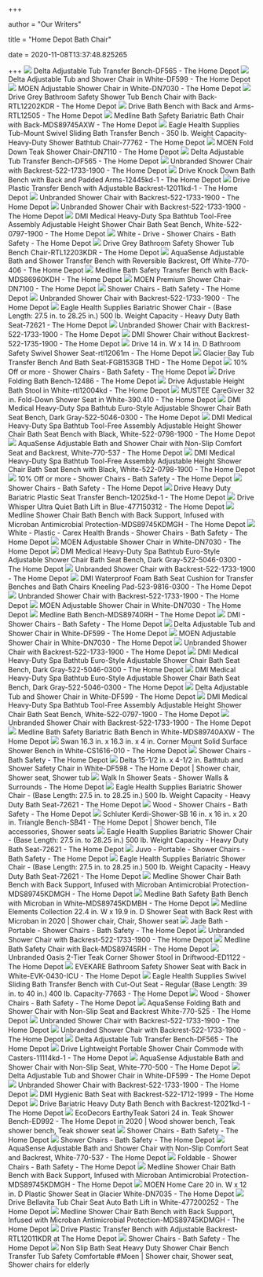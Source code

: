 +++
        
author = "Our Writers"
        
title = "Home Depot Bath Chair"
        
date = 2020-11-08T13:37:48.825265
        
+++
[ ![](https://images.homedepot-static.com/productImages/7d505c9d-0d5a-446a-a392-32c04e7b5d9f/svn/white-delta-shower-chairs-df565-64_1000.jpg)](https://images.homedepot-static.com/productImages/7d505c9d-0d5a-446a-a392-32c04e7b5d9f/svn/white-delta-shower-chairs-df565-64_1000.jpg) Delta Adjustable Tub Transfer Bench-DF565 - The Home Depot
[ ![](https://images.homedepot-static.com/productImages/af9f9985-ec91-4ea2-832a-b1eac1bd8bc4/svn/white-delta-shower-chairs-df599-64_1000.jpg)](https://images.homedepot-static.com/productImages/af9f9985-ec91-4ea2-832a-b1eac1bd8bc4/svn/white-delta-shower-chairs-df599-64_1000.jpg) Delta Adjustable Tub and Shower Chair in White-DF599 - The Home Depot
[ ![](https://images.homedepot-static.com/productImages/f10e0f95-ffd2-4a47-bd62-96a04cece78e/svn/white-moen-shower-chairs-dn7030-64_1000.jpg)](https://images.homedepot-static.com/productImages/f10e0f95-ffd2-4a47-bd62-96a04cece78e/svn/white-moen-shower-chairs-dn7030-64_1000.jpg) MOEN Adjustable Shower Chair in White-DN7030 - The Home Depot
[ ![](https://images.homedepot-static.com/productImages/cf338c0c-53cc-4260-8928-c88effd522e0/svn/grey-drive-shower-chairs-rtl12202kdr-64_1000.jpg)](https://images.homedepot-static.com/productImages/cf338c0c-53cc-4260-8928-c88effd522e0/svn/grey-drive-shower-chairs-rtl12202kdr-64_1000.jpg) Drive Grey Bathroom Safety Shower Tub Bench Chair with Back-RTL12202KDR -  The Home Depot
[ ![](https://images.homedepot-static.com/productImages/d0cf611d-9e00-48a8-80cc-a047f3f825a2/svn/white-drive-shower-chairs-rtl12505-64_1000.jpg)](https://images.homedepot-static.com/productImages/d0cf611d-9e00-48a8-80cc-a047f3f825a2/svn/white-drive-shower-chairs-rtl12505-64_1000.jpg) Drive Bath Bench with Back and Arms-RTL12505 - The Home Depot
[ ![](https://images.homedepot-static.com/productImages/3d5df06e-e55d-4910-8aef-ec1eef2130d8/svn/white-medline-shower-chairs-mds89745axw-64_1000.jpg)](https://images.homedepot-static.com/productImages/3d5df06e-e55d-4910-8aef-ec1eef2130d8/svn/white-medline-shower-chairs-mds89745axw-64_1000.jpg) Medline Bath Safety Bariatric Bath Chair with Back-MDS89745AXW - The Home  Depot
[ ![](https://images.homedepot-static.com/productImages/c8975492-f411-4ad2-94de-967de78c9d2e/svn/gray-eagle-health-supplies-shower-chairs-77762-64_1000.jpg)](https://images.homedepot-static.com/productImages/c8975492-f411-4ad2-94de-967de78c9d2e/svn/gray-eagle-health-supplies-shower-chairs-77762-64_1000.jpg) Eagle Health Supplies Tub-Mount Swivel Sliding Bath Transfer Bench - 350  lb. Weight Capacity- Heavy-Duty Shower Bathtub Chair-77762 - The Home Depot
[ ![](https://images.homedepot-static.com/productImages/6dc0d121-c670-44ee-b1d4-a13778a54aa9/svn/stainless-steel-moen-shower-chairs-dn7110-64_1000.jpg)](https://images.homedepot-static.com/productImages/6dc0d121-c670-44ee-b1d4-a13778a54aa9/svn/stainless-steel-moen-shower-chairs-dn7110-64_1000.jpg) MOEN Fold Down Teak Shower Chair-DN7110 - The Home Depot
[ ![](https://images.homedepot-static.com/productImages/06cc8fbc-a07a-48b6-a1df-8a7b221ef8d6/svn/white-delta-shower-chairs-df595-64_1000.jpg)](https://images.homedepot-static.com/productImages/06cc8fbc-a07a-48b6-a1df-8a7b221ef8d6/svn/white-delta-shower-chairs-df595-64_1000.jpg) Delta Adjustable Tub Transfer Bench-DF565 - The Home Depot
[ ![](https://images.homedepot-static.com/productImages/93cb2266-9c8e-47e2-8564-0524543c26ff/svn/white-shower-chairs-522-1733-1900-64_600.jpg)](https://images.homedepot-static.com/productImages/93cb2266-9c8e-47e2-8564-0524543c26ff/svn/white-shower-chairs-522-1733-1900-64_600.jpg) Unbranded Shower Chair with Backrest-522-1733-1900 - The Home Depot
[ ![](https://images.homedepot-static.com/productImages/c371824f-ec3c-4540-bd9f-3923e59a766a/svn/white-drive-shower-chairs-12445kd-1-64_1000.jpg)](https://images.homedepot-static.com/productImages/c371824f-ec3c-4540-bd9f-3923e59a766a/svn/white-drive-shower-chairs-12445kd-1-64_1000.jpg) Drive Knock Down Bath Bench with Back and Padded Arms-12445kd-1 - The Home  Depot
[ ![](https://images.homedepot-static.com/productImages/1e841e7f-5327-48b0-9707-570087daaf65/svn/gray-drive-shower-chairs-12011kd-1-64_1000.jpg)](https://images.homedepot-static.com/productImages/1e841e7f-5327-48b0-9707-570087daaf65/svn/gray-drive-shower-chairs-12011kd-1-64_1000.jpg) Drive Plastic Transfer Bench with Adjustable Backrest-12011kd-1 - The Home  Depot
[ ![](https://images.homedepot-static.com/productImages/a3373a96-ce4c-4b8f-ab49-33cb66ba6a15/svn/white-shower-chairs-522-1702-1900-64_1000.jpg)](https://images.homedepot-static.com/productImages/a3373a96-ce4c-4b8f-ab49-33cb66ba6a15/svn/white-shower-chairs-522-1702-1900-64_1000.jpg) Unbranded Shower Chair with Backrest-522-1733-1900 - The Home Depot
[ ![](https://images.homedepot-static.com/productImages/3b22608b-a295-4658-b155-e78f61151ecc/svn/white-glacier-bay-shower-chairs-fgb651gb-thd-64_300.jpg)](https://images.homedepot-static.com/productImages/3b22608b-a295-4658-b155-e78f61151ecc/svn/white-glacier-bay-shower-chairs-fgb651gb-thd-64_300.jpg) Unbranded Shower Chair with Backrest-522-1733-1900 - The Home Depot
[ ![](https://images.homedepot-static.com/productImages/3462f2ff-4299-4f4e-918e-4ee1a0600c3c/svn/white-dmi-shower-chairs-522-0797-1900-64_600.jpg)](https://images.homedepot-static.com/productImages/3462f2ff-4299-4f4e-918e-4ee1a0600c3c/svn/white-dmi-shower-chairs-522-0797-1900-64_600.jpg) DMI Medical Heavy-Duty Spa Bathtub Tool-Free Assembly Adjustable Height Shower  Chair Bath Seat Bench, White-522-0797-1900 - The Home Depot
[ ![](https://images.homedepot-static.com/productImages/c89f30b9-bf28-4a96-9a0f-16e0698bd9e7/svn/white-drive-shower-chairs-rtl12075-64_400_compressed.jpg)](https://images.homedepot-static.com/productImages/c89f30b9-bf28-4a96-9a0f-16e0698bd9e7/svn/white-drive-shower-chairs-rtl12075-64_400_compressed.jpg) White - Drive - Shower Chairs - Bath Safety - The Home Depot
[ ![](https://images.homedepot-static.com/productImages/dce4ac87-9977-492c-9f19-e2ba0e9ff9bb/svn/gray-drive-shower-chairs-rtl12203kdr-64_1000.jpg)](https://images.homedepot-static.com/productImages/dce4ac87-9977-492c-9f19-e2ba0e9ff9bb/svn/gray-drive-shower-chairs-rtl12203kdr-64_1000.jpg) Drive Grey Bathroom Safety Shower Tub Bench Chair-RTL12203KDR - The Home  Depot
[ ![](https://images.homedepot-static.com/productImages/49ac0c32-d5d7-4823-9bf5-536341b20e27/svn/off-white-aquasense-shower-chairs-770-406-64_600.jpg)](https://images.homedepot-static.com/productImages/49ac0c32-d5d7-4823-9bf5-536341b20e27/svn/off-white-aquasense-shower-chairs-770-406-64_600.jpg) AquaSense Adjustable Bath and Shower Transfer Bench with Reversible  Backrest, Off White-770-406 - The Home Depot
[ ![](https://images.homedepot-static.com/productImages/7cc7ac64-7488-41b9-9daf-0a13ee5ab7d1/svn/white-medline-shower-chairs-mds86960kdh-64_1000.jpg)](https://images.homedepot-static.com/productImages/7cc7ac64-7488-41b9-9daf-0a13ee5ab7d1/svn/white-medline-shower-chairs-mds86960kdh-64_1000.jpg) Medline Bath Safety Transfer Bench with Back-MDS86960KDH - The Home Depot
[ ![](https://images.homedepot-static.com/productImages/a94c7df8-e3f1-4d9f-bcf8-6a379163df8f/svn/glacier-moen-shower-chairs-dn7100-64_1000.jpg)](https://images.homedepot-static.com/productImages/a94c7df8-e3f1-4d9f-bcf8-6a379163df8f/svn/glacier-moen-shower-chairs-dn7100-64_1000.jpg) MOEN Premium Shower Chair-DN7100 - The Home Depot
[ ![](https://images.homedepot-static.com/productImages/24d25758-fdff-4fee-9b46-8c6d2585d6c2/svn/teak-dreamline-shower-chairs-shst-01-tk-64_1000.jpg)](https://images.homedepot-static.com/productImages/24d25758-fdff-4fee-9b46-8c6d2585d6c2/svn/teak-dreamline-shower-chairs-shst-01-tk-64_1000.jpg) Shower Chairs - Bath Safety - The Home Depot
[ ![](https://images.homedepot-static.com/productImages/93ce4716-5113-496a-ab74-1fa85eaa2a5f/svn/white-shower-chairs-522-1733-1900-c3_600.jpg)](https://images.homedepot-static.com/productImages/93ce4716-5113-496a-ab74-1fa85eaa2a5f/svn/white-shower-chairs-522-1733-1900-c3_600.jpg) Unbranded Shower Chair with Backrest-522-1733-1900 - The Home Depot
[ ![](https://images.homedepot-static.com/productImages/7fd06782-ac75-4bc1-83e9-574300cf449e/svn/gray-eagle-health-supplies-shower-chairs-72621-64_600.jpg)](https://images.homedepot-static.com/productImages/7fd06782-ac75-4bc1-83e9-574300cf449e/svn/gray-eagle-health-supplies-shower-chairs-72621-64_600.jpg) Eagle Health Supplies Bariatric Shower Chair - (Base Length: 27.5 in. to  28.25 in.) 500 lb. Weight Capacity - Heavy Duty Bath Seat-72621 - The Home  Depot
[ ![](https://images.homedepot-static.com/productImages/45c28c32-d5b4-47ff-9cf2-6346406d3cdd/svn/white-shower-chairs-522-1733-1900-44_600.jpg)](https://images.homedepot-static.com/productImages/45c28c32-d5b4-47ff-9cf2-6346406d3cdd/svn/white-shower-chairs-522-1733-1900-44_600.jpg) Unbranded Shower Chair with Backrest-522-1733-1900 - The Home Depot
[ ![](https://images.homedepot-static.com/productImages/89119fb9-89d3-4cad-9438-38b7a7950239/svn/white-dmi-shower-chairs-522-1735-1900-64_1000.jpg)](https://images.homedepot-static.com/productImages/89119fb9-89d3-4cad-9438-38b7a7950239/svn/white-dmi-shower-chairs-522-1735-1900-64_1000.jpg) DMI Shower Chair without Backrest-522-1735-1900 - The Home Depot
[ ![](https://images.homedepot-static.com/productImages/b3879349-e8fd-4935-9be3-9255466b3f6f/svn/blue-drive-shower-chairs-rtl12061m-64_1000.jpg)](https://images.homedepot-static.com/productImages/b3879349-e8fd-4935-9be3-9255466b3f6f/svn/blue-drive-shower-chairs-rtl12061m-64_1000.jpg) Drive 14 in. W x 14 in. D Bathroom Safety Swivel Shower Seat-rtl12061m -  The Home Depot
[ ![](https://images.homedepot-static.com/productImages/3fe2244c-b092-4774-bde0-73802dc4c9f2/svn/white-glacier-bay-shower-chairs-fgb153gb-thd-64_600.jpg)](https://images.homedepot-static.com/productImages/3fe2244c-b092-4774-bde0-73802dc4c9f2/svn/white-glacier-bay-shower-chairs-fgb153gb-thd-64_600.jpg) Glacier Bay Tub Transfer Bench And Bath Seat-FGB153GB THD - The Home Depot
[ ![](https://images.homedepot-static.com/productImages/c56287ce-ed1b-4650-818f-695cece7e65f/svn/n-a-or-unfinished-moen-shower-chairs-dn7140-64_1000.jpg)](https://images.homedepot-static.com/productImages/c56287ce-ed1b-4650-818f-695cece7e65f/svn/n-a-or-unfinished-moen-shower-chairs-dn7140-64_1000.jpg) 10% Off or more - Shower Chairs - Bath Safety - The Home Depot
[ ![](https://images.homedepot-static.com/productImages/eb9fc4c1-762c-4a6c-b325-a54f2c471e67/svn/white-drive-shower-chairs-12486-64_600.jpg)](https://images.homedepot-static.com/productImages/eb9fc4c1-762c-4a6c-b325-a54f2c471e67/svn/white-drive-shower-chairs-12486-64_600.jpg) Drive Folding Bath Bench-12486 - The Home Depot
[ ![](https://images.homedepot-static.com/productImages/9bee6ff2-5418-4e74-85ba-e13ed100945f/svn/white-drive-shower-chairs-rtl12004kd-64_1000.jpg)](https://images.homedepot-static.com/productImages/9bee6ff2-5418-4e74-85ba-e13ed100945f/svn/white-drive-shower-chairs-rtl12004kd-64_1000.jpg) Drive Adjustable Height Bath Stool in White-rtl12004kd - The Home Depot
[ ![](https://images.homedepot-static.com/productImages/8d87f480-a198-423f-ac00-e541f88e729a/svn/white-stainless-steel-mustee-shower-chairs-390-409-64_1000.jpg)](https://images.homedepot-static.com/productImages/8d87f480-a198-423f-ac00-e541f88e729a/svn/white-stainless-steel-mustee-shower-chairs-390-409-64_1000.jpg) MUSTEE CareGiver 32 in. Fold-Down Shower Seat in White-390.410 - The Home  Depot
[ ![](https://images.homedepot-static.com/productImages/078c5ce4-c3aa-47d1-b8f5-09c74ca25ef5/svn/dark-gray-dmi-shower-chairs-522-5046-0300-c3_600.jpg)](https://images.homedepot-static.com/productImages/078c5ce4-c3aa-47d1-b8f5-09c74ca25ef5/svn/dark-gray-dmi-shower-chairs-522-5046-0300-c3_600.jpg) DMI Medical Heavy-Duty Spa Bathtub Euro-Style Adjustable Shower Chair Bath  Seat Bench, Dark Gray-522-5046-0300 - The Home Depot
[ ![](https://images.homedepot-static.com/productImages/4c1b1d52-9704-4a5b-8528-4d1bd90e7f1d/svn/white-dmi-shower-chairs-522-0798-1900-4f_600.jpg)](https://images.homedepot-static.com/productImages/4c1b1d52-9704-4a5b-8528-4d1bd90e7f1d/svn/white-dmi-shower-chairs-522-0798-1900-4f_600.jpg) DMI Medical Heavy-Duty Spa Bathtub Tool-Free Assembly Adjustable Height Shower  Chair Bath Seat Bench with Black, White-522-0798-1900 - The Home Depot
[ ![](https://images.homedepot-static.com/productImages/c6240b81-ed75-4792-8010-a27e8b0223d2/svn/white-aquasense-shower-chairs-770-537-64_600.jpg)](https://images.homedepot-static.com/productImages/c6240b81-ed75-4792-8010-a27e8b0223d2/svn/white-aquasense-shower-chairs-770-537-64_600.jpg) AquaSense Adjustable Bath and Shower Chair with Non-Slip Comfort Seat and  Backrest, White-770-537 - The Home Depot
[ ![](https://images.homedepot-static.com/productImages/921efd17-18cc-4fc7-b257-a17bbdabaa30/svn/white-dmi-shower-chairs-522-0798-1900-1f_600.jpg)](https://images.homedepot-static.com/productImages/921efd17-18cc-4fc7-b257-a17bbdabaa30/svn/white-dmi-shower-chairs-522-0798-1900-1f_600.jpg) DMI Medical Heavy-Duty Spa Bathtub Tool-Free Assembly Adjustable Height Shower  Chair Bath Seat Bench with Black, White-522-0798-1900 - The Home Depot
[ ![](https://images.homedepot-static.com/productImages/ca610ed8-d13f-45cb-af67-0151575ad39d/svn/n-a-or-unfinished-moen-shower-chairs-dn7135-64_1000.jpg)](https://images.homedepot-static.com/productImages/ca610ed8-d13f-45cb-af67-0151575ad39d/svn/n-a-or-unfinished-moen-shower-chairs-dn7135-64_1000.jpg) 10% Off or more - Shower Chairs - Bath Safety - The Home Depot
[ ![](https://images.homedepot-static.com/productImages/e3d44931-ea34-4759-9ebc-690f6f24b2ff/svn/white-dmi-shower-chairs-522-1734-1900-64_1000.jpg)](https://images.homedepot-static.com/productImages/e3d44931-ea34-4759-9ebc-690f6f24b2ff/svn/white-dmi-shower-chairs-522-1734-1900-64_1000.jpg) Shower Chairs - Bath Safety - The Home Depot
[ ![](https://images.homedepot-static.com/productImages/b5e79c5a-5c82-4d97-b6c2-c1d9a275d29c/svn/gray-drive-shower-chairs-12025kd-1-64_1000.jpg)](https://images.homedepot-static.com/productImages/b5e79c5a-5c82-4d97-b6c2-c1d9a275d29c/svn/gray-drive-shower-chairs-12025kd-1-64_1000.jpg) Drive Heavy Duty Bariatric Plastic Seat Transfer Bench-12025kd-1 - The Home  Depot
[ ![](https://images.homedepot-static.com/productImages/3b0164f3-1ed4-4439-8fa8-e2fda5801fe0/svn/blue-drive-shower-chairs-477150312-64_1000.jpg)](https://images.homedepot-static.com/productImages/3b0164f3-1ed4-4439-8fa8-e2fda5801fe0/svn/blue-drive-shower-chairs-477150312-64_1000.jpg) Drive Whisper Ultra Quiet Bath Lift in Blue-477150312 - The Home Depot
[ ![](https://images.homedepot-static.com/productImages/88fcbdef-ab3e-4d13-8ea0-b5ad7b7ebde0/svn/gray-medline-shower-chairs-mds89745kdmgh-64_600.jpg)](https://images.homedepot-static.com/productImages/88fcbdef-ab3e-4d13-8ea0-b5ad7b7ebde0/svn/gray-medline-shower-chairs-mds89745kdmgh-64_600.jpg) Medline Shower Chair Bath Bench with Back Support, Infused with Microban  Antimicrobial Protection-MDS89745KDMGH - The Home Depot
[ ![](https://images.homedepot-static.com/productImages/64298c03-4c20-4838-884f-78e2c36e5415/svn/white-carex-health-brands-shower-chairs-fgb15411-0000-64_400_compressed.jpg)](https://images.homedepot-static.com/productImages/64298c03-4c20-4838-884f-78e2c36e5415/svn/white-carex-health-brands-shower-chairs-fgb15411-0000-64_400_compressed.jpg) White - Plastic - Carex Health Brands - Shower Chairs - Bath Safety - The Home  Depot
[ ![](https://images.homedepot-static.com/productImages/92cc133f-b5a5-4886-aefa-667505f11b00/svn/white-moen-shower-chairs-dn7030-4f_600.jpg)](https://images.homedepot-static.com/productImages/92cc133f-b5a5-4886-aefa-667505f11b00/svn/white-moen-shower-chairs-dn7030-4f_600.jpg) MOEN Adjustable Shower Chair in White-DN7030 - The Home Depot
[ ![](https://images.homedepot-static.com/productImages/b6ba8c1c-41a4-4b9f-85f9-abe87d39d96f/svn/dark-gray-dmi-shower-chairs-522-5046-0300-4f_600.jpg)](https://images.homedepot-static.com/productImages/b6ba8c1c-41a4-4b9f-85f9-abe87d39d96f/svn/dark-gray-dmi-shower-chairs-522-5046-0300-4f_600.jpg) DMI Medical Heavy-Duty Spa Bathtub Euro-Style Adjustable Shower Chair Bath  Seat Bench, Dark Gray-522-5046-0300 - The Home Depot
[ ![](https://images.homedepot-static.com/productImages/3338b34d-bba7-4ebc-b407-7dacb8ef90dd/svn/white-shower-chairs-522-1733-1900-4f_600.jpg)](https://images.homedepot-static.com/productImages/3338b34d-bba7-4ebc-b407-7dacb8ef90dd/svn/white-shower-chairs-522-1733-1900-4f_600.jpg) Unbranded Shower Chair with Backrest-522-1733-1900 - The Home Depot
[ ![](https://images.homedepot-static.com/productImages/df4f0c58-291f-4506-898d-81d71276ef48/svn/gray-dmi-shower-chairs-523-9816-0300-c3_600.jpg)](https://images.homedepot-static.com/productImages/df4f0c58-291f-4506-898d-81d71276ef48/svn/gray-dmi-shower-chairs-523-9816-0300-c3_600.jpg) DMI Waterproof Foam Bath Seat Cushion for Transfer Benches and Bath Chairs  Kneeling Pad-523-9816-0300 - The Home Depot
[ ![](https://images.homedepot-static.com/productImages/31fbf6ba-5890-4a54-98e5-b4aa787aefef/svn/white-evekare-toilet-seat-risers-evk-0642-icu-64_1000.jpg)](https://images.homedepot-static.com/productImages/31fbf6ba-5890-4a54-98e5-b4aa787aefef/svn/white-evekare-toilet-seat-risers-evk-0642-icu-64_1000.jpg) Unbranded Shower Chair with Backrest-522-1733-1900 - The Home Depot
[ ![](https://images.homedepot-static.com/productImages/8ab42431-149f-4a5b-9c3a-1f460db2aaa5/svn/white-moen-shower-chairs-dn7030-44_600.jpg)](https://images.homedepot-static.com/productImages/8ab42431-149f-4a5b-9c3a-1f460db2aaa5/svn/white-moen-shower-chairs-dn7030-44_600.jpg) MOEN Adjustable Shower Chair in White-DN7030 - The Home Depot
[ ![](https://images.homedepot-static.com/productImages/685b3709-cfe8-4d3f-b45e-210b4516dd2c/svn/gray-medline-shower-chairs-mds89740rh-64_1000.jpg)](https://images.homedepot-static.com/productImages/685b3709-cfe8-4d3f-b45e-210b4516dd2c/svn/gray-medline-shower-chairs-mds89740rh-64_1000.jpg) Medline Bath Bench-MDS89740RH - The Home Depot
[ ![](https://images.homedepot-static.com/productImages/b330523d-f865-4dd4-a2a7-c5c3dc4c5ad7/svn/white-dmi-shower-chairs-522-1734-1900-64_400_compressed.jpg)](https://images.homedepot-static.com/productImages/b330523d-f865-4dd4-a2a7-c5c3dc4c5ad7/svn/white-dmi-shower-chairs-522-1734-1900-64_400_compressed.jpg) DMI - Shower Chairs - Bath Safety - The Home Depot
[ ![](https://images.homedepot-static.com/productImages/20e65dac-b510-404e-ac08-8603b2c62124/svn/white-delta-shower-chairs-df599-4f_600.jpg)](https://images.homedepot-static.com/productImages/20e65dac-b510-404e-ac08-8603b2c62124/svn/white-delta-shower-chairs-df599-4f_600.jpg) Delta Adjustable Tub and Shower Chair in White-DF599 - The Home Depot
[ ![](https://images.homedepot-static.com/productImages/bf50c984-642c-4a36-b4e6-b798ac0b2639/svn/white-moen-shower-chairs-dn7030-1f_600.jpg)](https://images.homedepot-static.com/productImages/bf50c984-642c-4a36-b4e6-b798ac0b2639/svn/white-moen-shower-chairs-dn7030-1f_600.jpg) MOEN Adjustable Shower Chair in White-DN7030 - The Home Depot
[ ![](https://images.homedepot-static.com/productImages/9c4f6765-8cf8-4674-8ab8-702a65294c91/svn/wood-dmi-shower-chairs-522-1704-5999-64_1000.jpg)](https://images.homedepot-static.com/productImages/9c4f6765-8cf8-4674-8ab8-702a65294c91/svn/wood-dmi-shower-chairs-522-1704-5999-64_1000.jpg) Unbranded Shower Chair with Backrest-522-1733-1900 - The Home Depot
[ ![](https://images.homedepot-static.com/productImages/52ed7293-fb1f-4efb-8798-7ea1cfaaa432/svn/dark-gray-dmi-shower-chairs-522-5046-0300-1f_600.jpg)](https://images.homedepot-static.com/productImages/52ed7293-fb1f-4efb-8798-7ea1cfaaa432/svn/dark-gray-dmi-shower-chairs-522-5046-0300-1f_600.jpg) DMI Medical Heavy-Duty Spa Bathtub Euro-Style Adjustable Shower Chair Bath  Seat Bench, Dark Gray-522-5046-0300 - The Home Depot
[ ![](https://images.homedepot-static.com/productImages/40b2de06-f8eb-4433-9bb7-2929685b19db/svn/dark-gray-dmi-shower-chairs-522-5046-0300-44_600.jpg)](https://images.homedepot-static.com/productImages/40b2de06-f8eb-4433-9bb7-2929685b19db/svn/dark-gray-dmi-shower-chairs-522-5046-0300-44_600.jpg) DMI Medical Heavy-Duty Spa Bathtub Euro-Style Adjustable Shower Chair Bath  Seat Bench, Dark Gray-522-5046-0300 - The Home Depot
[ ![](https://images.homedepot-static.com/productImages/ac985c41-c027-49a5-aecf-38727ab0cc8c/svn/white-delta-shower-chairs-df599-fa_600.jpg)](https://images.homedepot-static.com/productImages/ac985c41-c027-49a5-aecf-38727ab0cc8c/svn/white-delta-shower-chairs-df599-fa_600.jpg) Delta Adjustable Tub and Shower Chair in White-DF599 - The Home Depot
[ ![](https://images.homedepot-static.com/productImages/d8c89baa-3e01-419c-be4c-3fda8ac9e2d1/svn/white-dmi-shower-chairs-522-0797-1900-c3_600.jpg)](https://images.homedepot-static.com/productImages/d8c89baa-3e01-419c-be4c-3fda8ac9e2d1/svn/white-dmi-shower-chairs-522-0797-1900-c3_600.jpg) DMI Medical Heavy-Duty Spa Bathtub Tool-Free Assembly Adjustable Height Shower  Chair Bath Seat Bench, White-522-0797-1900 - The Home Depot
[ ![](https://images.homedepot-static.com/productImages/1c405e0b-0069-4028-9174-0d70fc2fc27e/svn/white-shower-chairs-522-1733-1900-1d_600.jpg)](https://images.homedepot-static.com/productImages/1c405e0b-0069-4028-9174-0d70fc2fc27e/svn/white-shower-chairs-522-1733-1900-1d_600.jpg) Unbranded Shower Chair with Backrest-522-1733-1900 - The Home Depot
[ ![](https://images.homedepot-static.com/productImages/e53cc18b-1feb-485d-9edc-9e8357a39d50/svn/white-medline-shower-chairs-mds89740axw-64_600.jpg)](https://images.homedepot-static.com/productImages/e53cc18b-1feb-485d-9edc-9e8357a39d50/svn/white-medline-shower-chairs-mds89740axw-64_600.jpg) Medline Bath Safety Bariatric Bath Bench in White-MDS89740AXW - The Home  Depot
[ ![](https://images.homedepot-static.com/productImages/dc114ba6-1ac2-41cb-a7b6-f86deb850c4e/svn/white-swan-shower-chairs-cs1616-010-64_1000.jpg)](https://images.homedepot-static.com/productImages/dc114ba6-1ac2-41cb-a7b6-f86deb850c4e/svn/white-swan-shower-chairs-cs1616-010-64_1000.jpg) Swan 16.3 in. x 16.3 in. x 4 in. Corner Mount Solid Surface Shower Bench in  White-CS1616-010 - The Home Depot
[ ![](https://images.homedepot-static.com/productImages/4053e610-2b9b-4931-b0f3-faef3a615be1/svn/natural-ecodecors-shower-chairs-ed941-64_1000.jpg)](https://images.homedepot-static.com/productImages/4053e610-2b9b-4931-b0f3-faef3a615be1/svn/natural-ecodecors-shower-chairs-ed941-64_1000.jpg) Shower Chairs - Bath Safety - The Home Depot
[ ![](https://i.pinimg.com/originals/de/9b/f3/de9bf37cf642736ff693a63c991089bb.jpg)](https://i.pinimg.com/originals/de/9b/f3/de9bf37cf642736ff693a63c991089bb.jpg) Delta 15-1/2 in. x 4-1/2 in. Bathtub and Shower Safety Chair in White-DF598  - The Home Depot | Shower chair, Shower seat, Shower tub
[ ![](https://images.homedepot-static.com/productImages/7c288200-deb4-46fb-bad9-b80d7addd6ef/svn/black-goof-proof-shower-walk-in-shower-seats-gpss-3024-64_1000.jpg)](https://images.homedepot-static.com/productImages/7c288200-deb4-46fb-bad9-b80d7addd6ef/svn/black-goof-proof-shower-walk-in-shower-seats-gpss-3024-64_1000.jpg) Walk In Shower Seats - Shower Walls & Surrounds - The Home Depot
[ ![](https://images.homedepot-static.com/productImages/2d2a6c2b-6df4-45e8-a55e-4488b3822eda/svn/gray-eagle-health-supplies-shower-chairs-72621-c3_600.jpg)](https://images.homedepot-static.com/productImages/2d2a6c2b-6df4-45e8-a55e-4488b3822eda/svn/gray-eagle-health-supplies-shower-chairs-72621-c3_600.jpg) Eagle Health Supplies Bariatric Shower Chair - (Base Length: 27.5 in. to  28.25 in.) 500 lb. Weight Capacity - Heavy Duty Bath Seat-72621 - The Home  Depot
[ ![](https://images.homedepot-static.com/productImages/96745d8b-1ff9-407a-9dbd-aee72de9b51c/svn/natural-teak-polished-chrome-hardware-shower-chairs-iss113-cp-64_1000.jpg)](https://images.homedepot-static.com/productImages/96745d8b-1ff9-407a-9dbd-aee72de9b51c/svn/natural-teak-polished-chrome-hardware-shower-chairs-iss113-cp-64_1000.jpg) Wood - Shower Chairs - Bath Safety - The Home Depot
[ ![](https://i.pinimg.com/originals/5d/81/1e/5d811e5098a47666b2d35eb19c942be4.jpg)](https://i.pinimg.com/originals/5d/81/1e/5d811e5098a47666b2d35eb19c942be4.jpg) Schluter Kerdi-Shower-SB 16 in. x 16 in. x 20 in. Triangle Bench-SB41 - The Home  Depot | Shower bench, Tile accessories, Shower seats
[ ![](https://images.homedepot-static.com/productImages/78e3005d-88b3-409e-b731-3dd845af8005/svn/gray-eagle-health-supplies-shower-chairs-72621-4f_600.jpg)](https://images.homedepot-static.com/productImages/78e3005d-88b3-409e-b731-3dd845af8005/svn/gray-eagle-health-supplies-shower-chairs-72621-4f_600.jpg) Eagle Health Supplies Bariatric Shower Chair - (Base Length: 27.5 in. to  28.25 in.) 500 lb. Weight Capacity - Heavy Duty Bath Seat-72621 - The Home  Depot
[ ![](https://images.homedepot-static.com/productImages/9d2df28d-58e3-4ed0-a65d-5278668ee261/svn/white-juvo-shower-chairs-bsc01-64_400_compressed.jpg)](https://images.homedepot-static.com/productImages/9d2df28d-58e3-4ed0-a65d-5278668ee261/svn/white-juvo-shower-chairs-bsc01-64_400_compressed.jpg) Juvo - Portable - Shower Chairs - Bath Safety - The Home Depot
[ ![](https://images.homedepot-static.com/productImages/a9b09a01-340e-44a3-99f2-7897afcbaf2c/svn/gray-eagle-health-supplies-shower-chairs-72621-1f_600.jpg)](https://images.homedepot-static.com/productImages/a9b09a01-340e-44a3-99f2-7897afcbaf2c/svn/gray-eagle-health-supplies-shower-chairs-72621-1f_600.jpg) Eagle Health Supplies Bariatric Shower Chair - (Base Length: 27.5 in. to  28.25 in.) 500 lb. Weight Capacity - Heavy Duty Bath Seat-72621 - The Home  Depot
[ ![](https://images.homedepot-static.com/productImages/9ca4ef69-80fe-4059-9ccb-2ec326584f78/svn/gray-medline-shower-chairs-mds89745kdmgh-4f_600.jpg)](https://images.homedepot-static.com/productImages/9ca4ef69-80fe-4059-9ccb-2ec326584f78/svn/gray-medline-shower-chairs-mds89745kdmgh-4f_600.jpg) Medline Shower Chair Bath Bench with Back Support, Infused with Microban  Antimicrobial Protection-MDS89745KDMGH - The Home Depot
[ ![](https://images.homedepot-static.com/productImages/6ab51887-13fe-4b02-be89-72fedb9e2a66/svn/white-medline-shower-chairs-mds89745kdmbh-64_600.jpg)](https://images.homedepot-static.com/productImages/6ab51887-13fe-4b02-be89-72fedb9e2a66/svn/white-medline-shower-chairs-mds89745kdmbh-64_600.jpg) Medline Bath Safety Bath Bench with Microban in White-MDS89745KDMBH - The Home  Depot
[ ![](https://i.pinimg.com/originals/13/09/bd/1309bdfd89dab9f22db4567389d2d896.jpg)](https://i.pinimg.com/originals/13/09/bd/1309bdfd89dab9f22db4567389d2d896.jpg) Medline Elements Collection 22.4 in. W x 19.9 in. D Shower Seat with Back  Rest with Microban in 2020 | Shower chair, Chair, Shower seat
[ ![](https://images.homedepot-static.com/productImages/83a5d67d-1941-4b65-91f7-0aa7c7b8218d/svn/matte-white-jade-bath-shower-chairs-st-012-64_1000.jpg)](https://images.homedepot-static.com/productImages/83a5d67d-1941-4b65-91f7-0aa7c7b8218d/svn/matte-white-jade-bath-shower-chairs-st-012-64_1000.jpg) Jade Bath - Portable - Shower Chairs - Bath Safety - The Home Depot
[ ![](https://images.homedepot-static.com/productImages/4e99d80e-e944-4de9-a3bc-c50a1f7c4152/svn/white-healthsmart-shower-chairs-522-3700-1900-64_1000.jpg)](https://images.homedepot-static.com/productImages/4e99d80e-e944-4de9-a3bc-c50a1f7c4152/svn/white-healthsmart-shower-chairs-522-3700-1900-64_1000.jpg) Unbranded Shower Chair with Backrest-522-1733-1900 - The Home Depot
[ ![](https://images.homedepot-static.com/productImages/90707ad4-d26f-42cd-9b7b-cd2807a6ec55/svn/gray-medline-shower-chairs-mds89745rh-64_1000.jpg)](https://images.homedepot-static.com/productImages/90707ad4-d26f-42cd-9b7b-cd2807a6ec55/svn/gray-medline-shower-chairs-mds89745rh-64_1000.jpg) Medline Bath Safety Chair with Back-MDS89745RH - The Home Depot
[ ![](https://images.homedepot-static.com/productImages/9078dd61-e8e1-4ceb-83ff-c19a34cb07f9/svn/driftwood-shower-chairs-ed1122-c3_600.jpg)](https://images.homedepot-static.com/productImages/9078dd61-e8e1-4ceb-83ff-c19a34cb07f9/svn/driftwood-shower-chairs-ed1122-c3_600.jpg) Unbranded Oasis 2-Tier Teak Corner Shower Stool in Driftwood-ED1122 - The Home  Depot
[ ![](https://images.homedepot-static.com/productImages/c92633ec-6d97-40d7-9386-35a27590fdd1/svn/white-evekare-shower-chairs-evk-0430-icu-4f_600.jpg)](https://images.homedepot-static.com/productImages/c92633ec-6d97-40d7-9386-35a27590fdd1/svn/white-evekare-shower-chairs-evk-0430-icu-4f_600.jpg) EVEKARE Bathroom Safety Shower Seat with Back in White-EVK-0430-ICU - The Home  Depot
[ ![](https://images.homedepot-static.com/productImages/714706db-4f19-4245-ab76-46d2313d402a/svn/gray-eagle-health-supplies-shower-chairs-77663-64_600.jpg)](https://images.homedepot-static.com/productImages/714706db-4f19-4245-ab76-46d2313d402a/svn/gray-eagle-health-supplies-shower-chairs-77663-64_600.jpg) Eagle Health Supplies Swivel Sliding Bath Transfer Bench with Cut-Out Seat  - Regular (Base Length: 39 in. to 40 in.) 400 lb. Capacity-77663 - The Home  Depot
[ ![](https://images.homedepot-static.com/productImages/0afdb8dd-aa05-4bc5-9ae9-35549e0d9d81/svn/natural-wood-alfi-brand-shower-chairs-abs17-64_1000.jpg)](https://images.homedepot-static.com/productImages/0afdb8dd-aa05-4bc5-9ae9-35549e0d9d81/svn/natural-wood-alfi-brand-shower-chairs-abs17-64_1000.jpg) Wood - Shower Chairs - Bath Safety - The Home Depot
[ ![](https://images.homedepot-static.com/productImages/8847d000-e5fc-41db-9bd8-ad5857a3388d/svn/whites-aquasense-personal-care-770-525-64_600.jpg)](https://images.homedepot-static.com/productImages/8847d000-e5fc-41db-9bd8-ad5857a3388d/svn/whites-aquasense-personal-care-770-525-64_600.jpg) AquaSense Folding Bath and Shower Chair with Non-Slip Seat and Backrest  White-770-525 - The Home Depot
[ ![](https://images.homedepot-static.com/productImages/18661b25-3d72-40f7-a2f9-6f68ea1796d1/svn/white-shower-chairs-522-1733-1900-1f_600.jpg)](https://images.homedepot-static.com/productImages/18661b25-3d72-40f7-a2f9-6f68ea1796d1/svn/white-shower-chairs-522-1733-1900-1f_600.jpg) Unbranded Shower Chair with Backrest-522-1733-1900 - The Home Depot
[ ![](https://images.homedepot-static.com/productImages/85f8950f-7988-42ef-8bec-8e5e3bb804da/svn/white-shower-chairs-522-1733-1900-a0_600.jpg)](https://images.homedepot-static.com/productImages/85f8950f-7988-42ef-8bec-8e5e3bb804da/svn/white-shower-chairs-522-1733-1900-a0_600.jpg) Unbranded Shower Chair with Backrest-522-1733-1900 - The Home Depot
[ ![](https://images.homedepot-static.com/productImages/25569e5e-653b-49e0-aa70-1cb3030df47e/svn/white-delta-shower-chairs-df565-40_600.jpg)](https://images.homedepot-static.com/productImages/25569e5e-653b-49e0-aa70-1cb3030df47e/svn/white-delta-shower-chairs-df565-40_600.jpg) Delta Adjustable Tub Transfer Bench-DF565 - The Home Depot
[ ![](https://images.homedepot-static.com/productImages/4015454a-2453-4c7d-9d64-67e08af71975/svn/grey-drive-shower-chairs-11114kd-1-64_600.jpg)](https://images.homedepot-static.com/productImages/4015454a-2453-4c7d-9d64-67e08af71975/svn/grey-drive-shower-chairs-11114kd-1-64_600.jpg) Drive Lightweight Portable Shower Chair Commode with Casters-11114kd-1 -  The Home Depot
[ ![](https://images.homedepot-static.com/productImages/3f24b05b-8f11-4186-829d-f54b4384ef59/svn/white-aquasense-shower-chairs-770-500-64_600.jpg)](https://images.homedepot-static.com/productImages/3f24b05b-8f11-4186-829d-f54b4384ef59/svn/white-aquasense-shower-chairs-770-500-64_600.jpg) AquaSense Adjustable Bath and Shower Chair with Non-Slip Seat,  White-770-500 - The Home Depot
[ ![](https://images.homedepot-static.com/productImages/ea438a7d-b0c1-4d46-bbab-023e03b92939/svn/white-delta-shower-chairs-df599-44_600.jpg)](https://images.homedepot-static.com/productImages/ea438a7d-b0c1-4d46-bbab-023e03b92939/svn/white-delta-shower-chairs-df599-44_600.jpg) Delta Adjustable Tub and Shower Chair in White-DF599 - The Home Depot
[ ![](https://images.homedepot-static.com/productImages/18ad6978-07e9-46ad-b7dc-5eda8b4bea88/svn/white-shower-chairs-522-1733-1900-e1_600.jpg)](https://images.homedepot-static.com/productImages/18ad6978-07e9-46ad-b7dc-5eda8b4bea88/svn/white-shower-chairs-522-1733-1900-e1_600.jpg) Unbranded Shower Chair with Backrest-522-1733-1900 - The Home Depot
[ ![](https://images.homedepot-static.com/productImages/3568ef9e-f7cf-46b9-a6fb-a57918b0d050/svn/white-dmi-shower-chairs-522-1712-1999-64_600.jpg)](https://images.homedepot-static.com/productImages/3568ef9e-f7cf-46b9-a6fb-a57918b0d050/svn/white-dmi-shower-chairs-522-1712-1999-64_600.jpg) DMI Hygienic Bath Seat with Backrest-522-1712-1999 - The Home Depot
[ ![](https://images.homedepot-static.com/productImages/c23514a4-69cb-49fb-92c9-177726d52b2c/svn/white-drive-shower-chairs-12021kd-1-64_600.jpg)](https://images.homedepot-static.com/productImages/c23514a4-69cb-49fb-92c9-177726d52b2c/svn/white-drive-shower-chairs-12021kd-1-64_600.jpg) Drive Bariatric Heavy Duty Bath Bench with Backrest-12021kd-1 - The Home  Depot
[ ![](https://i.pinimg.com/originals/f1/3b/29/f13b29ceced87f481cece54f75d6ce62.jpg)](https://i.pinimg.com/originals/f1/3b/29/f13b29ceced87f481cece54f75d6ce62.jpg) EcoDecors EarthyTeak Satori 24 in. Teak Shower Bench-ED992 - The Home Depot  in 2020 | Wood shower bench, Teak shower bench, Teak shower seat
[ ![](https://images.homedepot-static.com/productImages/42fd69be-b16f-4f27-ae6a-4fd727528d0a/svn/natural-ecodecors-shower-chairs-ed980-64_1000.jpg)](https://images.homedepot-static.com/productImages/42fd69be-b16f-4f27-ae6a-4fd727528d0a/svn/natural-ecodecors-shower-chairs-ed980-64_1000.jpg) Shower Chairs - Bath Safety - The Home Depot
[ ![](https://images.homedepot-static.com/productImages/5cb5c6c5-12bc-4ce9-b77b-e2f024e6cb40/svn/white-glacier-bay-shower-chairs-fgb650gb-thd-64_600.jpg)](https://images.homedepot-static.com/productImages/5cb5c6c5-12bc-4ce9-b77b-e2f024e6cb40/svn/white-glacier-bay-shower-chairs-fgb650gb-thd-64_600.jpg) Shower Chairs - Bath Safety - The Home Depot
[ ![](https://images.homedepot-static.com/productImages/75b2b961-2384-4dd7-99a4-33c95280d1b0/svn/white-aquasense-shower-chairs-770-537-4f_600.jpg)](https://images.homedepot-static.com/productImages/75b2b961-2384-4dd7-99a4-33c95280d1b0/svn/white-aquasense-shower-chairs-770-537-4f_600.jpg) AquaSense Adjustable Bath and Shower Chair with Non-Slip Comfort Seat and  Backrest, White-770-537 - The Home Depot
[ ![](https://images.homedepot-static.com/productImages/d6f58f04-c11d-45a0-a886-320069cc8f58/svn/natural-teak-brushed-nickel-hardware-shower-chairs-iss113-bn-64_1000.jpg)](https://images.homedepot-static.com/productImages/d6f58f04-c11d-45a0-a886-320069cc8f58/svn/natural-teak-brushed-nickel-hardware-shower-chairs-iss113-bn-64_1000.jpg) Foldable - Shower Chairs - Bath Safety - The Home Depot
[ ![](https://images.homedepot-static.com/productImages/cd76a9af-5f47-4f99-a4b7-b0c3dcae1d20/svn/gray-medline-shower-chairs-mds89745kdmgh-1f_600.jpg)](https://images.homedepot-static.com/productImages/cd76a9af-5f47-4f99-a4b7-b0c3dcae1d20/svn/gray-medline-shower-chairs-mds89745kdmgh-1f_600.jpg) Medline Shower Chair Bath Bench with Back Support, Infused with Microban  Antimicrobial Protection-MDS89745KDMGH - The Home Depot
[ ![](https://images.homedepot-static.com/productImages/39cd911b-131b-4573-871b-a5bc2dcc0db4/svn/glacier-white-moen-shower-chairs-dn7035-64_600.jpg)](https://images.homedepot-static.com/productImages/39cd911b-131b-4573-871b-a5bc2dcc0db4/svn/glacier-white-moen-shower-chairs-dn7035-64_600.jpg) MOEN Home Care 20 in. W x 12 in. D Plastic Shower Seat in Glacier  White-DN7035 - The Home Depot
[ ![](https://images.homedepot-static.com/productImages/f0d96b8e-f1b7-4786-939d-1edd55a2c724/svn/white-drive-shower-chairs-477200252-64_600.jpg)](https://images.homedepot-static.com/productImages/f0d96b8e-f1b7-4786-939d-1edd55a2c724/svn/white-drive-shower-chairs-477200252-64_600.jpg) Drive Bellavita Tub Chair Seat Auto Bath Lift in White-477200252 - The Home  Depot
[ ![](https://images.homedepot-static.com/productImages/d9018db3-2f2f-4ab6-aacf-9d838a60e549/svn/gray-medline-shower-chairs-mds89745kdmgh-fa_600.jpg)](https://images.homedepot-static.com/productImages/d9018db3-2f2f-4ab6-aacf-9d838a60e549/svn/gray-medline-shower-chairs-mds89745kdmgh-fa_600.jpg) Medline Shower Chair Bath Bench with Back Support, Infused with Microban  Antimicrobial Protection-MDS89745KDMGH - The Home Depot
[ ![](https://i.pinimg.com/originals/5a/be/1e/5abe1e7fab97986f5cde6a9b8810f033.jpg)](https://i.pinimg.com/originals/5a/be/1e/5abe1e7fab97986f5cde6a9b8810f033.jpg) Drive Plastic Transfer Bench with Adjustable Backrest-RTL12011KDR at The Home  Depot
[ ![](https://images.homedepot-static.com/productImages/c58ade3f-9bdf-4705-a7e4-96e73a25b938/svn/woodgrain-shower-chairs-5323-64_1000.jpg)](https://images.homedepot-static.com/productImages/c58ade3f-9bdf-4705-a7e4-96e73a25b938/svn/woodgrain-shower-chairs-5323-64_1000.jpg) Shower Chairs - Bath Safety - The Home Depot
[ ![](https://i.pinimg.com/originals/ae/a6/a2/aea6a22fc8006f6087e71c0938ffea59.jpg)](https://i.pinimg.com/originals/ae/a6/a2/aea6a22fc8006f6087e71c0938ffea59.jpg) Non Slip Bath Seat Heavy Duty Shower Chair Bench Transfer Tub Safety  Comfortable #Moen | Shower chair, Shower seat, Shower chairs for elderly
